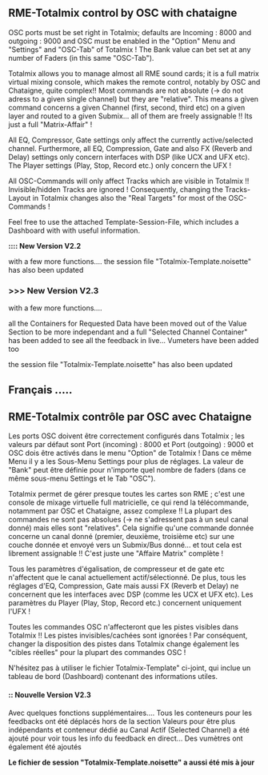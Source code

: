 ## RME-Totalmix control by OSC with chataigne
OSC ports must be set right in Totalmix;  defaults are Incoming : 8000 and outgoing : 9000
and OSC must be enabled in the "Option" Menu and "Settings" and "OSC-Tab" of Totalmix !
The Bank value can bet set at any number of Faders (in this same "OSC-Tab").

Totalmix allows you to manage almost all RME sound cards; it is a full matrix virtual mixing console,  which makes the remote control, notably by OSC and Chataigne, quite complex!!
Most commands are not absolute (-> do not adress to a given single channel) but they are "relative". This means a given command concerns a given Channel (first, second, third etc) on a given layer and routed to a given Submix... all of them are freely assignable !! Its just a full "Matrix-Affair" ! 

All EQ, Compressor, Gate settings only affect the currently active/selected channel. 
Furthermore, all EQ, Compression, Gate and also FX (Reverb and Delay) settings only concern interfaces with DSP (like UCX and UFX etc).
The Player settings (Play, Stop, Record etc.) only concern the UFX !

All OSC-Commands will only affect Tracks which are visible in Totalmix !! Invisible/hidden Tracks are ignored ! Consequently, changing the Tracks-Layout in Totalmix changes also the "Real Targets" for most of the OSC-Commands !

Feel free to use the attached Template-Session-File, which includes a Dashboard with with useful information.

**:::: New Version V2.2**

with a few more functions....
the session file "Totalmix-Template.noisette" has also been updated

### >>>  New Version V2.3
with a few more functions....

all the Containers for Requested Data have been moved out of the Value Section to be more independant
and a full "Selected Channel Container" has been added to see all the feedback in live...
Vumeters have been added too

the session file "Totalmix-Template.noisette" has also been updated


## Français .....
## RME-Totalmix contrôle par OSC avec Chataigne
Les ports OSC doivent être correctement configurés dans Totalmix ; les valeurs par défaut sont Port (incoming) : 8000 et Port (outgoing) : 9000
et OSC dois être activés dans le menu "Option" de Totalmix ! Dans ce même Menu il y a les Sous-Menu Settings pour plus de réglages.
La valeur de "Bank" peut être définie pour n'importe quel nombre de faders (dans ce même sous-menu Settings et le Tab "OSC").

Totalmix permet de gérer presque toutes les cartes son RME ; c'est une console de mixage virtuelle full matricielle, ce qui rend la télécommande, notamment par OSC et Chataigne, assez complexe !!
La plupart des commandes ne sont pas absolues (-> ne s'adressent pas à un seul canal donné) mais elles sont "relatives". Cela signifie qu'une commande donnée concerne un canal donné (premier, deuxième, troisième etc) sur une couche donnée et envoyé vers un Submix/Bus donné... et tout cela est librement assignable !! C'est juste une "Affaire Matrix" complète !

Tous les paramètres d'égalisation, de compresseur et de gate etc n'affectent que le canal actuellement actif/sélectionné.
De plus, tous les réglages d'EQ, Compression, Gate mais aussi FX (Reverb et Delay) ne concernent que les interfaces avec DSP (comme les UCX et UFX etc).
Les paramètres du Player (Play, Stop, Record etc.) concernent uniquement l'UFX !

Toutes les commandes OSC n'affecteront que les pistes visibles dans Totalmix !! Les pistes invisibles/cachées sont ignorées ! Par conséquent, changer la disposition des pistes dans Totalmix change également les "cibles réelles" pour la plupart des commandes OSC !

N'hésitez pas à utiliser le fichier Totalmix-Template" ci-joint, qui inclue un tableau de bord (Dashboard) contenant des informations utiles.

#### ::  Nouvelle Version V2.3
Avec quelques fonctions supplémentaires....
Tous les conteneurs pour les feedbacks ont été déplacés hors de la section Valeurs pour être plus indépendants
et conteneur dédié au Canal Actif (Selected Channel)  a été ajouté pour voir tous les info du feedback en direct...
Des vumètres ont également été ajoutés

**Le fichier de session "Totalmix-Template.noisette" a aussi été mis à jour**
